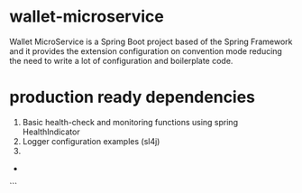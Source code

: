 # wallet-microservice

Wallet MicroService is a Spring Boot project based of the Spring Framework and it provides the extension configuration 
on convention mode reducing the need to write a lot of configuration and boilerplate code.

# production ready dependencies
1. Basic health-check and monitoring functions using spring HealthIndicator 
2. Logger configuration examples (sl4j)
3. 
- ```xml
<myxml>
   <someElement />  
</myxml>
```
